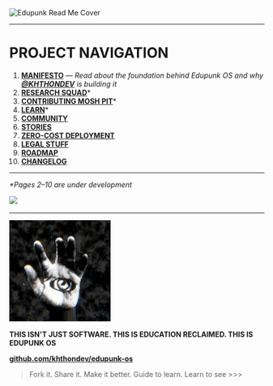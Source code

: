 <img src="assets/doc-images/edupunk-os-readme@2x.png" srcset="assets/doc-images/edupunk-os-readme@1x.png 1x, assets/doc-images/edupunk-os-readme@2x.png 2x" alt="Edupunk Read Me Cover">

---

# PROJECT NAVIGATION

1. **[MANIFESTO](docs/main/MANIFESTO.md)** _— Read about the foundation behind Edupunk OS and why **[@KHTHONDEV](https://github.com/khthondev)** is building it_
2. **[RESEARCH SQUAD](docs/research/RESEARCH.md)***
3. **[CONTRIBUTING MOSH PIT](docs/main/CONTRIBUTING.md)***
4. **[LEARN](docs/learn/LEARN.md)***
5. **[COMMUNITY](docs/main/COMMUNITY.md)**
6. **[STORIES](docs/stories/STORIES.md)**
7. **[ZERO-COST DEPLOYMENT](docs/deploy/ZERO-COST-DEPLOY.md)**
8. **[LEGAL STUFF](docs/main/LEGAL.md)**
9. **[ROADMAP](docs/main/ROADMAP.md)**
10. **[CHANGELOG](docs/main/CHANGELOG.md)**

---

_*Pages 2–10 are under development_

<img src="assets/doc-images/foss-lms.gif" width="350px">

---

<img src="assets/doc-images/edupunk-os-hand-eye-logo.gif" width="200px">

**THIS ISN'T JUST SOFTWARE. THIS IS EDUCATION RECLAIMED. THIS IS EDUPUNK OS**

**[github.com/khthondev/edupunk-os](https://github.com/khthondev/edupunk-os)**

> Fork it. Share it. Make it better. Guide to learn. Learn to see >>>